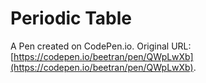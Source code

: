 # Periodic Table

A Pen created on CodePen.io. Original URL: [https://codepen.io/beetran/pen/QWpLwXb](https://codepen.io/beetran/pen/QWpLwXb).


